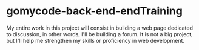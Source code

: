 # gomycode-back-end-endTraining

My entire work in this project will consist in building a web page dedicated to discussion, in other words, I'll be building a forum. It is not a big project, but I'll help me strengthen my skills or proficiency in web development.
